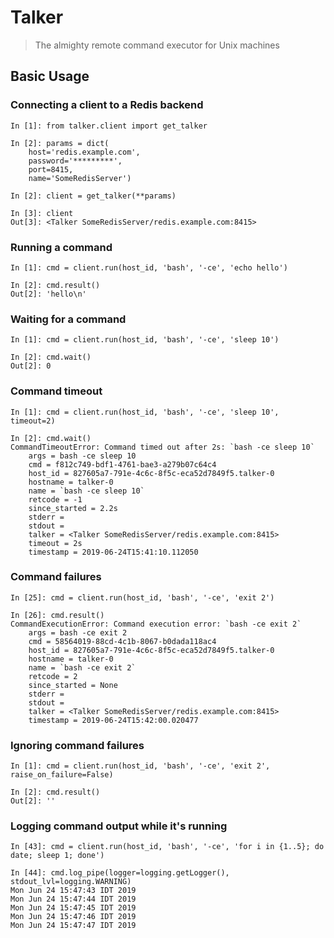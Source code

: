 # Talker

> The almighty remote command executor for Unix machines

## Basic Usage

### Connecting a client to a Redis backend

    In [1]: from talker.client import get_talker

    In [2]: params = dict(
        host='redis.example.com',
        password='*********',
        port=8415,
        name='SomeRedisServer')

    In [2]: client = get_talker(**params)

    In [3]: client
    Out[3]: <Talker SomeRedisServer/redis.example.com:8415>

### Running a command

    In [1]: cmd = client.run(host_id, 'bash', '-ce', 'echo hello')

    In [2]: cmd.result()
    Out[2]: 'hello\n'

### Waiting for a command

    In [1]: cmd = client.run(host_id, 'bash', '-ce', 'sleep 10')

    In [2]: cmd.wait()
    Out[2]: 0

### Command timeout

    In [1]: cmd = client.run(host_id, 'bash', '-ce', 'sleep 10', timeout=2)

    In [2]: cmd.wait()
    CommandTimeoutError: Command timed out after 2s: `bash -ce sleep 10`
        args = bash -ce sleep 10
        cmd = f812c749-bdf1-4761-bae3-a279b07c64c4
        host_id = 827605a7-791e-4c6c-8f5c-eca52d7849f5.talker-0
        hostname = talker-0
        name = `bash -ce sleep 10`
        retcode = -1
        since_started = 2.2s
        stderr =
        stdout =
        talker = <Talker SomeRedisServer/redis.example.com:8415>
        timeout = 2s
        timestamp = 2019-06-24T15:41:10.112050

### Command failures

    In [25]: cmd = client.run(host_id, 'bash', '-ce', 'exit 2')

    In [26]: cmd.result()
    CommandExecutionError: Command execution error: `bash -ce exit 2`
        args = bash -ce exit 2
        cmd = 58564019-88cd-4c1b-8067-b0dada118ac4
        host_id = 827605a7-791e-4c6c-8f5c-eca52d7849f5.talker-0
        hostname = talker-0
        name = `bash -ce exit 2`
        retcode = 2
        since_started = None
        stderr =
        stdout =
        talker = <Talker SomeRedisServer/redis.example.com:8415>
        timestamp = 2019-06-24T15:42:00.020477

### Ignoring command failures

    In [1]: cmd = client.run(host_id, 'bash', '-ce', 'exit 2', raise_on_failure=False)

    In [2]: cmd.result()
    Out[2]: ''

### Logging command output while it's running

    In [43]: cmd = client.run(host_id, 'bash', '-ce', 'for i in {1..5}; do date; sleep 1; done')

    In [44]: cmd.log_pipe(logger=logging.getLogger(), stdout_lvl=logging.WARNING)
    Mon Jun 24 15:47:43 IDT 2019
    Mon Jun 24 15:47:44 IDT 2019
    Mon Jun 24 15:47:45 IDT 2019
    Mon Jun 24 15:47:46 IDT 2019
    Mon Jun 24 15:47:47 IDT 2019
